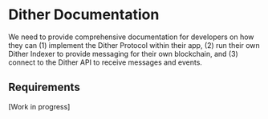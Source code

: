 # Dither Documentation

We need to provide comprehensive documentation for developers on how they can (1) implement the Dither Protocol within their app, (2) run their own Dither Indexer to provide messaging for their own blockchain, and (3) connect to the Dither API to receive messages and events.

## Requirements

[Work in progress]
